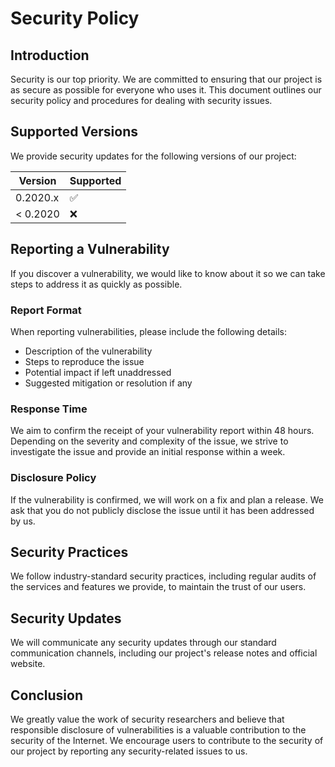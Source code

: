 # Security Policy

## Introduction

Security is our top priority. We are committed to ensuring that our project is as secure as possible for everyone who uses it. This document outlines our security policy and procedures for dealing with security issues.

## Supported Versions

We provide security updates for the following versions of our project:

| Version | Supported          |
| ------- | ------------------ |
| 0.2020.x| :white_check_mark: |
| < 0.2020| :x:                |

## Reporting a Vulnerability

If you discover a vulnerability, we would like to know about it so we can take steps to address it as quickly as possible.

### Report Format

When reporting vulnerabilities, please include the following details:

- Description of the vulnerability
- Steps to reproduce the issue
- Potential impact if left unaddressed
- Suggested mitigation or resolution if any

### Response Time

We aim to confirm the receipt of your vulnerability report within 48 hours. Depending on the severity and complexity of the issue, we strive to investigate the issue and provide an initial response within a week.

### Disclosure Policy

If the vulnerability is confirmed, we will work on a fix and plan a release. We ask that you do not publicly disclose the issue until it has been addressed by us.

## Security Practices

We follow industry-standard security practices, including regular audits of the services and features we provide, to maintain the trust of our users.

## Security Updates

We will communicate any security updates through our standard communication channels, including our project's release notes and official website.

## Conclusion

We greatly value the work of security researchers and believe that responsible disclosure of vulnerabilities is a valuable contribution to the security of the Internet. We encourage users to contribute to the security of our project by reporting any security-related issues to us.